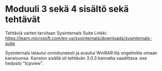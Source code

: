 
# Moduuli 3 sekä 4 sisältö sekä tehtävät

Tehtäviä varten tarvitaan Sysinternals Suite
Linkki: https://learn.microsoft.com/en-us/sysinternals/downloads/sysinternals-suite

Sysinternals latautui onnistuneesti ja avautui WinRAR:illa ongelmitta omaan kansioonsa. 
Kansion sisällä oli tehtävän 3.0.3 kannalta vaadittava .exe tiedosto "tcpview".


